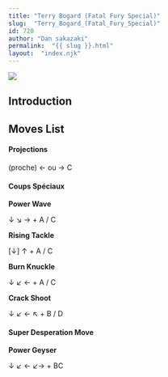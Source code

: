```yaml
---
title: "Terry Bogard (Fatal Fury Special)"
slug:  "Terry_Bogard_(Fatal_Fury_Special)"
id: 720
author: "Dan sakazaki"
permalink:  "{{ slug }}.html"
layout:  "index.njk"
---
```


![](/images/Ffspterry.PNG)  

## Introduction

## Moves List

#### Projections

(proche) ← ou → C

#### Coups Spéciaux

**Power Wave**

↓ ↘ → + A / C

**Rising Tackle**

\[↓\] ↑ + A / C

**Burn Knuckle**

↓ ↙ ← + A / C

**Crack Shoot**

↓ ↙ ← ↖ + B / D

#### Super Desperation Move

**Power Geyser**

↓ ↙ ← ↙→ + BC
